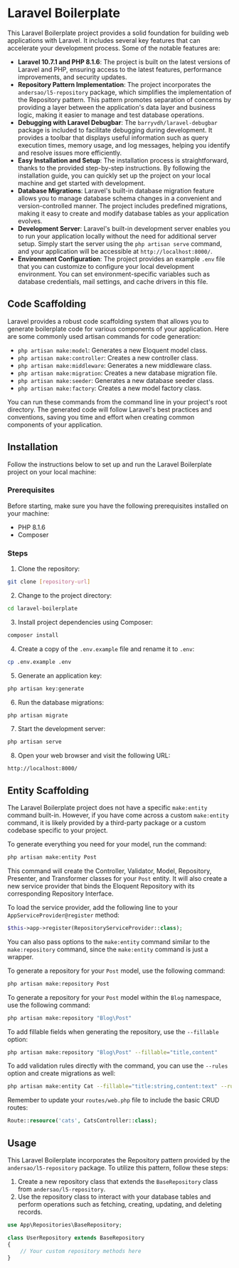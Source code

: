 # Laravel Boilerplate

This Laravel Boilerplate project provides a solid foundation for building web applications with Laravel. It includes several key features that can accelerate your development process. Some of the notable features are:

- **Laravel 10.7.1 and PHP 8.1.6**: The project is built on the latest versions of Laravel and PHP, ensuring access to the latest features, performance improvements, and security updates.
- **Repository Pattern Implementation**: The project incorporates the `andersao/l5-repository` package, which simplifies the implementation of the Repository pattern. This pattern promotes separation of concerns by providing a layer between the application's data layer and business logic, making it easier to manage and test database operations.
- **Debugging with Laravel Debugbar**: The `barryvdh/laravel-debugbar` package is included to facilitate debugging during development. It provides a toolbar that displays useful information such as query execution times, memory usage, and log messages, helping you identify and resolve issues more efficiently.
- **Easy Installation and Setup**: The installation process is straightforward, thanks to the provided step-by-step instructions. By following the installation guide, you can quickly set up the project on your local machine and get started with development.
- **Database Migrations**: Laravel's built-in database migration feature allows you to manage database schema changes in a convenient and version-controlled manner. The project includes predefined migrations, making it easy to create and modify database tables as your application evolves.
- **Development Server**: Laravel's built-in development server enables you to run your application locally without the need for additional server setup. Simply start the server using the `php artisan serve` command, and your application will be accessible at `http://localhost:8000/`.
- **Environment Configuration**: The project provides an example `.env` file that you can customize to configure your local development environment. You can set environment-specific variables such as database credentials, mail settings, and cache drivers in this file.

## Code Scaffolding

Laravel provides a robust code scaffolding system that allows you to generate boilerplate code for various components of your application. Here are some commonly used artisan commands for code generation:

- `php artisan make:model`: Generates a new Eloquent model class.
- `php artisan make:controller`: Creates a new controller class.
- `php artisan make:middleware`: Generates a new middleware class.
- `php artisan make:migration`: Creates a new database migration file.
- `php artisan make:seeder`: Generates a new database seeder class.
- `php artisan make:factory`: Creates a new model factory class.

You can run these commands from the command line in your project's root directory. The generated code will follow Laravel's best practices and conventions, saving you time and effort when creating common components of your application.

## Installation

Follow the instructions below to set up and run the Laravel Boilerplate project on your local machine:

### Prerequisites

Before starting, make sure you have the following prerequisites installed on your machine:

- PHP 8.1.6
- Composer

### Steps

1. Clone the repository:

```bash
git clone [repository-url]
```

2. Change to the project directory:

```bash
cd laravel-boilerplate
```

3. Install project dependencies using Composer:

```bash
composer install
```

4. Create a copy of the `.env.example` file and rename it to `.env`:

```bash
cp .env.example .env
```

5. Generate an application key:

```bash
php artisan key:generate
```

6. Run the database migrations:

```bash
php artisan migrate
```

7. Start the development server:

```bash
php artisan serve
```

8. Open your web browser and visit the following URL:

```
http://localhost:8000/
```

## Entity Scaffolding

The Laravel Boilerplate project does not have a specific `make:entity` command built-in. However, if you have come across a custom `make:entity` command, it is likely provided by a third-party package or a custom codebase specific to your project.

To generate everything you need for your model, run the command:

```bash
php artisan make:entity Post
```

This command will create the Controller, Validator, Model, Repository, Presenter, and Transformer classes for your `Post` entity. It will also create a new service provider that binds the Eloquent Repository with its corresponding Repository Interface.

To load the service provider, add the following line to your `AppServiceProvider@register` method:

```php
$this->app->register(RepositoryServiceProvider::class);
```

You can also pass options to the `make:entity` command similar to the `make:repository` command, since the `make:entity` command is just a wrapper.

To generate a repository for your `Post` model, use the following command:

```bash
php artisan make:repository Post
```

To generate a repository for your `Post` model within the `Blog` namespace, use the following command:

```bash
php artisan make:repository "Blog\Post"
```

To add fillable fields when generating the repository, use the `--fillable` option:

```bash
php artisan make:repository "Blog\Post" --fillable="title,content"
```

To add validation rules directly with the command, you can use the `--rules` option and create migrations as well:

```bash
php artisan make:entity Cat --fillable="title:string,content:text" --rules="title=>required|min:2, content=>sometimes|min:10"
```

Remember to update your `routes/web.php` file to include the basic CRUD routes:

```php
Route::resource('cats', CatsController::class);
```

## Usage

This Laravel Boilerplate incorporates the Repository pattern provided by the `andersao/l5-repository` package. To utilize this pattern, follow these steps:

1. Create a new repository class that extends the `BaseRepository` class from `andersao/l5-repository`.
2. Use the repository class to interact with your database tables and perform operations such as fetching, creating, updating, and deleting records.

```php
use App\Repositories\BaseRepository;

class UserRepository extends BaseRepository
{
    // Your custom repository methods here
}
```

